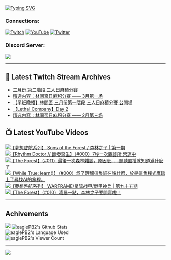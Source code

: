 <!--### Hello people, I'm EaglePB2 - The one who building something for fun 👋
Thank you for standby for this profile.   
The purpose of this profile is coming soon.   
You may come back later, as you wish if this readme.md is updated.   -->

<a href="https://git.io/typing-svg"><img src="https://readme-typing-svg.herokuapp.com?font=Fira+Code&duration=1000&pause=5000&vCenter=true&random=false&width=500&lines=%F0%9F%91%8B+Hello+Everyone%2C+I'm+EaglePB2.;%F0%9F%99%87+Thank+you+for+stopping+by+my+profile.+;%F0%9F%94%AD+%3D%3D%3D%3D+%F0%9F%94%AD;%F0%9F%91%8B+%E4%BD%A0%E5%A5%BD%EF%BC%8C%E6%AD%A1%E8%BF%8E%E4%BE%86%E5%88%B0%E6%88%91%E7%9A%84%E4%BB%A3%E7%A2%BC%E5%BA%AB%E3%80%82;%F0%9F%99%87+%E6%84%9F%E8%AC%9D%E5%89%8D%E4%BE%86%E5%8F%83%E8%A7%80%E5%B0%8F%E5%B1%8B+owo~" alt="Typing SVG" /></a>

### Connections:

[![Twitch](https://img.shields.io/badge/Twitch-9347FF?style=flat-square&logo=twitch&logoColor=white)](https://www.twitch.tv/eaglepb2)
[![YouTube](https://img.shields.io/badge/YouTube-%23FF0000.svg?style=flat-square&logo=YouTube&logoColor=white)](https://www.youtube.com/eaglepb2)
[![Twitter](https://img.shields.io/badge/Twitter-%231DA1F2.svg?style=flat-square&logo=Twitter&logoColor=white)](https://twitter.com/eaglepb2)

### Discord Server:

[![](https://invidget.switchblade.xyz/qKrub9b?theme=dark&language=ch)](https://discord.gg/qKrub9b)

---

## 👾 Latest Twitch Stream Archives
<!-- TWITCH:START -->
- [三月份 第二階段 三人日麻積分賽](https://www.twitch.tv/videos/2089499000)
- [精选内容：林间盃日麻积分赛 —— 3月第一场](https://www.twitch.tv/videos/2082892663)
- [【早班晚播】林間盃 三月份第一階段 三人日麻積分賽 公開場](https://www.twitch.tv/videos/2082791660)
- [【Lethal Company】Day 2](https://www.twitch.tv/videos/2070383451)
- [精选内容：林间盃日麻积分赛 —— 2月第三场](https://www.twitch.tv/videos/2070243227)
<!-- TWITCH:END -->



## 📺 Latest YouTube Videos
<!-- YOUTUBE:START -->
<!-- YOUTUBE:END -->

<!-- BEGIN YOUTUBE-CARDS -->
<a href="https://www.youtube.com/watch?v=s2QSOb-z9N4">
  <picture>
    <source media="(prefers-color-scheme: dark)" srcset="https://ytcards.demolab.com/?id=s2QSOb-z9N4&title=%E3%80%90%E5%A4%A2%E6%83%B3%E5%95%93%E8%88%AA%E7%B3%BB%E5%88%97%E3%80%91+Sons+of+the+Forest+%2F+%E6%A3%AE%E6%9E%97%E4%B9%8B%E5%AD%90+%7C+%E7%AC%AC%E4%B8%80%E6%9C%9F&lang=zh&timestamp=1710412730&background_color=%230d1117&title_color=%23ffffff&stats_color=%23dedede&max_title_lines=1&width=250&border_radius=5&duration=20350">
    <img src="https://ytcards.demolab.com/?id=s2QSOb-z9N4&title=%E3%80%90%E5%A4%A2%E6%83%B3%E5%95%93%E8%88%AA%E7%B3%BB%E5%88%97%E3%80%91+Sons+of+the+Forest+%2F+%E6%A3%AE%E6%9E%97%E4%B9%8B%E5%AD%90+%7C+%E7%AC%AC%E4%B8%80%E6%9C%9F&lang=zh&timestamp=1710412730&background_color=%23ffffff&title_color=%2324292f&stats_color=%2357606a&max_title_lines=1&width=250&border_radius=5&duration=20350" alt="【夢想啓航系列】 Sons of the Forest / 森林之子 | 第一期" title="【夢想啓航系列】 Sons of the Forest / 森林之子 | 第一期">
  </picture>
</a>
<a href="https://www.youtube.com/watch?v=WzdVQ13M_mU">
  <picture>
    <source media="(prefers-color-scheme: dark)" srcset="https://ytcards.demolab.com/?id=WzdVQ13M_mU&title=%E3%80%90Rhythm+Doctor+%2F%2F+%E7%AF%80%E5%A5%8F%E9%86%AB%E7%94%9F%E3%80%91%EF%BC%88%23000%EF%BC%897%E7%A7%92%E4%B8%80%E6%AC%A1%E9%B7%B9%E8%A8%BA%E6%89%80+%E7%87%9F%E9%81%8B%E4%B8%AD&lang=zh&timestamp=1710322798&background_color=%230d1117&title_color=%23ffffff&stats_color=%23dedede&max_title_lines=1&width=250&border_radius=5&duration=12200">
    <img src="https://ytcards.demolab.com/?id=WzdVQ13M_mU&title=%E3%80%90Rhythm+Doctor+%2F%2F+%E7%AF%80%E5%A5%8F%E9%86%AB%E7%94%9F%E3%80%91%EF%BC%88%23000%EF%BC%897%E7%A7%92%E4%B8%80%E6%AC%A1%E9%B7%B9%E8%A8%BA%E6%89%80+%E7%87%9F%E9%81%8B%E4%B8%AD&lang=zh&timestamp=1710322798&background_color=%23ffffff&title_color=%2324292f&stats_color=%2357606a&max_title_lines=1&width=250&border_radius=5&duration=12200" alt="【Rhythm Doctor // 節奏醫生】（#000）7秒一次鷹診所 營運中" title="【Rhythm Doctor // 節奏醫生】（#000）7秒一次鷹診所 營運中">
  </picture>
</a>
<a href="https://www.youtube.com/watch?v=csv3JB2kO4Y">
  <picture>
    <source media="(prefers-color-scheme: dark)" srcset="https://ytcards.demolab.com/?id=csv3JB2kO4Y&title=%E3%80%90The+Forest%E3%80%91%EF%BC%88%23011%EF%BC%89%E6%9C%80%E5%BE%8C%E4%B8%80%E6%AC%A1%E6%A3%AE%E6%9E%97%E9%9B%9C%E8%AB%87%EF%BC%8C%E5%8E%9F%E5%9B%A0%E9%BA%BD%E2%80%A6%E2%80%A6%E8%81%BD%E8%81%BD%E7%9B%B4%E6%92%AD%E5%B0%B1%E7%9F%A5%E9%81%93%E7%88%B2%E4%BB%80%E9%BA%BD%E4%BA%86&lang=zh&timestamp=1710220055&background_color=%230d1117&title_color=%23ffffff&stats_color=%23dedede&max_title_lines=1&width=250&border_radius=5&duration=11472">
    <img src="https://ytcards.demolab.com/?id=csv3JB2kO4Y&title=%E3%80%90The+Forest%E3%80%91%EF%BC%88%23011%EF%BC%89%E6%9C%80%E5%BE%8C%E4%B8%80%E6%AC%A1%E6%A3%AE%E6%9E%97%E9%9B%9C%E8%AB%87%EF%BC%8C%E5%8E%9F%E5%9B%A0%E9%BA%BD%E2%80%A6%E2%80%A6%E8%81%BD%E8%81%BD%E7%9B%B4%E6%92%AD%E5%B0%B1%E7%9F%A5%E9%81%93%E7%88%B2%E4%BB%80%E9%BA%BD%E4%BA%86&lang=zh&timestamp=1710220055&background_color=%23ffffff&title_color=%2324292f&stats_color=%2357606a&max_title_lines=1&width=250&border_radius=5&duration=11472" alt="【The Forest】（#011）最後一次森林雜談，原因麽……聽聽直播就知道爲什麽了" title="【The Forest】（#011）最後一次森林雜談，原因麽……聽聽直播就知道爲什麽了">
  </picture>
</a>
<a href="https://www.youtube.com/watch?v=hsYra9oXCDs">
  <picture>
    <source media="(prefers-color-scheme: dark)" srcset="https://ytcards.demolab.com/?id=hsYra9oXCDs&title=%E3%80%90While+True%3A+learn%28%29%E3%80%91%EF%BC%88%23000%EF%BC%89%E7%88%B2%E4%BA%86%E7%90%86%E8%A7%A3%E9%80%99%E9%9A%BB%E8%B2%93%E5%9C%A8%E8%AA%AC%E4%BB%80%E9%BA%BD%EF%BC%8C%E6%96%BC%E6%98%AF%E9%80%99%E9%9A%BB%E7%A8%8B%E5%BC%8F%E9%B7%B9%E8%B8%8F%E4%B8%8A%E4%BA%86%E5%B0%8B%E6%89%BEAI%E7%9A%84%E6%97%85%E7%A8%8B%E3%80%82&lang=zh&timestamp=1710152712&background_color=%230d1117&title_color=%23ffffff&stats_color=%23dedede&max_title_lines=1&width=250&border_radius=5&duration=30318">
    <img src="https://ytcards.demolab.com/?id=hsYra9oXCDs&title=%E3%80%90While+True%3A+learn%28%29%E3%80%91%EF%BC%88%23000%EF%BC%89%E7%88%B2%E4%BA%86%E7%90%86%E8%A7%A3%E9%80%99%E9%9A%BB%E8%B2%93%E5%9C%A8%E8%AA%AC%E4%BB%80%E9%BA%BD%EF%BC%8C%E6%96%BC%E6%98%AF%E9%80%99%E9%9A%BB%E7%A8%8B%E5%BC%8F%E9%B7%B9%E8%B8%8F%E4%B8%8A%E4%BA%86%E5%B0%8B%E6%89%BEAI%E7%9A%84%E6%97%85%E7%A8%8B%E3%80%82&lang=zh&timestamp=1710152712&background_color=%23ffffff&title_color=%2324292f&stats_color=%2357606a&max_title_lines=1&width=250&border_radius=5&duration=30318" alt="【While True: learn()】（#000）爲了理解這隻貓在説什麽，於是這隻程式鷹踏上了尋找AI的旅程。" title="【While True: learn()】（#000）爲了理解這隻貓在説什麽，於是這隻程式鷹踏上了尋找AI的旅程。">
  </picture>
</a>
<a href="https://www.youtube.com/watch?v=ekFKv1A1dmo">
  <picture>
    <source media="(prefers-color-scheme: dark)" srcset="https://ytcards.demolab.com/?id=ekFKv1A1dmo&title=%E3%80%90%E5%A4%A2%E6%83%B3%E5%95%93%E8%88%AA%E7%B3%BB%E5%88%97%E3%80%91+WARFRAME%2F%E6%98%9F%E9%99%85%E6%88%98%E7%94%B2%2F%E6%88%B0%E7%94%B2%E7%A5%9E%E5%85%B5+%7C+%E7%AC%AC%E4%B9%9D%E5%8D%81%E4%BA%94%E6%9C%9F&lang=zh&timestamp=1710067118&background_color=%230d1117&title_color=%23ffffff&stats_color=%23dedede&max_title_lines=1&width=250&border_radius=5&duration=14767">
    <img src="https://ytcards.demolab.com/?id=ekFKv1A1dmo&title=%E3%80%90%E5%A4%A2%E6%83%B3%E5%95%93%E8%88%AA%E7%B3%BB%E5%88%97%E3%80%91+WARFRAME%2F%E6%98%9F%E9%99%85%E6%88%98%E7%94%B2%2F%E6%88%B0%E7%94%B2%E7%A5%9E%E5%85%B5+%7C+%E7%AC%AC%E4%B9%9D%E5%8D%81%E4%BA%94%E6%9C%9F&lang=zh&timestamp=1710067118&background_color=%23ffffff&title_color=%2324292f&stats_color=%2357606a&max_title_lines=1&width=250&border_radius=5&duration=14767" alt="【夢想啓航系列】 WARFRAME/星际战甲/戰甲神兵 | 第九十五期" title="【夢想啓航系列】 WARFRAME/星际战甲/戰甲神兵 | 第九十五期">
  </picture>
</a>
<a href="https://www.youtube.com/watch?v=ypg3f-qHQRg">
  <picture>
    <source media="(prefers-color-scheme: dark)" srcset="https://ytcards.demolab.com/?id=ypg3f-qHQRg&title=%E3%80%90The+Forest%E3%80%91%EF%BC%88%23010%EF%BC%89%E5%87%8C%E6%99%A8%E4%B8%80%E9%BB%9E%EF%BC%8C%E6%A3%AE%E6%9E%97%E4%B9%8B%E5%AD%90%E8%A6%81%E9%96%8B%E8%B3%A3%E5%95%A6%EF%BC%81&lang=zh&timestamp=1709960045&background_color=%230d1117&title_color=%23ffffff&stats_color=%23dedede&max_title_lines=1&width=250&border_radius=5&duration=15998">
    <img src="https://ytcards.demolab.com/?id=ypg3f-qHQRg&title=%E3%80%90The+Forest%E3%80%91%EF%BC%88%23010%EF%BC%89%E5%87%8C%E6%99%A8%E4%B8%80%E9%BB%9E%EF%BC%8C%E6%A3%AE%E6%9E%97%E4%B9%8B%E5%AD%90%E8%A6%81%E9%96%8B%E8%B3%A3%E5%95%A6%EF%BC%81&lang=zh&timestamp=1709960045&background_color=%23ffffff&title_color=%2324292f&stats_color=%2357606a&max_title_lines=1&width=250&border_radius=5&duration=15998" alt="【The Forest】（#010）凌晨一點，森林之子要開賣啦！" title="【The Forest】（#010）凌晨一點，森林之子要開賣啦！">
  </picture>
</a>
<!-- END YOUTUBE-CARDS -->

---

## Achivements
[![](https://github-profile-trophy.vercel.app/?username=eaglepb2&theme=monokai&no-bg=true&&title=Repositories,Issues,Commit,MultiLanguage)](https://github.com/anuraghazra/github-readme-stats)
<img align="center" alt="eaglePB2's Github Stats" src="https://github-readme-stats.vercel.app/api?username=eaglePB2&show_icons=true&hide_border=true&theme=merko" />
<br>
<img align="center" alt="eaglePB2's Language Used" src="https://github-readme-stats.vercel.app/api/top-langs/?username=eaglePB2&show_icons=true&hide_border=true&theme=merko&layout=compact&langs_count=8" />
<br>
<img align="center" alt="eaglePB2's Viewer Count" src="https://visitcount.itsvg.in/api?id=eaglepb2&label=Profile%20Views&color=3&icon=5&pretty=true" />

<hr>

<!-- RANDOMQUOTE:START -->
![](https://quotes-github-readme.vercel.app/api?type=horizontal&theme=merko)
<!-- RANDOMQUOTE:END -->


<!--
       _____   _   _   _____       _____   _   _   ____   
      |_   _| | | | | |  ___|     |  ___| | \ | | |  _  \  
        | |   | |_| | | |___      | |___  |  \| | | | | | 
        | |   |  _  | |  ___|     |  ___| |     | | | | | 
        | |   | | | | | |___      | |___  | |\  | | |_| | 
        |_|   |_| |_| |_____|     |_____| |_| \_| |____ / 
      
-->
